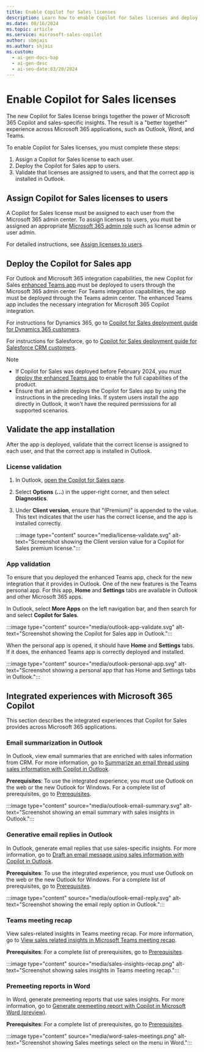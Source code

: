```yaml
---
title: Enable Copilot for Sales licenses
description: Learn how to enable Copilot for Sales licenses and deploy the app to users for enhanced integration with Microsoft 365 applications.
ms.date: 08/16/2024
ms.topic: article
ms.service: microsoft-sales-copilot
author: sbmjais
ms.author: shjais
ms.custom:
  - ai-gen-docs-bap
  - ai-gen-desc
  - ai-seo-date:03/20/2024
---
```


# Enable Copilot for Sales licenses

The new Copilot for Sales license brings together the power of Microsoft 365 Copilot and sales-specific insights. The result is a "better together" experience across Microsoft 365 applications, such as Outlook, Word, and Teams.

To enable Copilot for Sales licenses, you must complete these steps:

1. Assign a Copilot for Sales license to each user.
1. Deploy the Copilot for Sales app to users.
1. Validate that licenses are assigned to users, and that the correct app is installed in Outlook.

## Assign Copilot for Sales licenses to users

A Copilot for Sales license must be assigned to each user from the Microsoft 365 admin center. To assign licenses to users, you must be assigned an appropriate [Microsoft 365 admin role](/microsoft-365/admin/add-users/about-admin-roles?view=o365-worldwide&preserve-view=true#commonly-used-microsoft-365-admin-center-roles) such as license admin or user admin.

For detailed instructions, see [Assign licenses to users](/microsoft-365/admin/manage/assign-licenses-to-users?view=o365-worldwide&preserve-view=true).

## Deploy the Copilot for Sales app

For Outlook and Microsoft 365 integration capabilities, the new Copilot for Sales [enhanced Teams app](whats-new-copilot-sales.md#enhanced-teams-app-support) must be deployed to users through the Microsoft 365 admin center. For Teams integration capabilities, the app must be deployed through the Teams admin center. The enhanced Teams app includes the necessary integration for Microsoft 365 Copilot integration.

For instructions for Dynamics 365, go to [Copilot for Sales deployment guide for Dynamics 365 customers](deploy-viva-sales-d365.md).

For instructions for Salesforce, go to [Copilot for Sales deployment guide for Salesforce CRM customers](deploy-viva-sales-sf.md).

> [!NOTE]
> - If Copilot for Sales was deployed before February 2024, you must [deploy the enhanced Teams app](whats-new-copilot-sales.md#update-existing-sales-copilot-deployments) to enable the full capabilities of the product.
> - Ensure that an admin deploys the Copilot for Sales app by using the instructions in the preceding links. If system users install the app directly in Outlook, it won't have the required permissions for all supported scenarios.

## Validate the app installation

After the app is deployed, validate that the correct license is assigned to each user, and that the correct app is installed in Outlook.

### License validation

1. In Outlook, [open the Copilot for Sales pane](open-app.md#access-copilot-for-sales-in-outlook).
1. Select **Options** (**&hellip;**) in the upper-right corner, and then select **Diagnostics**.
1. Under **Client version**, ensure that "(Premium)" is appended to the value. This text indicates that the user has the correct license, and the app is installed correctly.

    :::image type="content" source="media/license-validate.svg" alt-text="Screenshot showing the Client version value for a Copilot for Sales premium license.":::

### App validation

To ensure that you deployed the enhanced Teams app, check for the new integration that it provides in Outlook. One of the new features is the Teams personal app. For this app, **Home** and **Settings** tabs are available in Outlook and other Microsoft 365 apps.

In Outlook, select **More Apps** on the left navigation bar, and then search for and select **Copilot for Sales**. 

:::image type="content" source="media/outlook-app-validate.svg" alt-text="Screenshot showing the Copilot for Sales app in Outlook.":::

When the personal app is opened, it should have **Home** and **Settings** tabs. If it does, the enhanced Teams app is correctly deployed and installed.

:::image type="content" source="media/outlook-personal-app.svg" alt-text="Screenshot showing a personal app that has Home and Settings tabs in Outlook.":::

## Integrated experiences with Microsoft 365 Copilot

This section describes the integrated experiences that Copilot for Sales provides across Microsoft 365 applications.

### Email summarization in Outlook

In Outlook, view email summaries that are enriched with sales information from CRM. For more information, go to [Summarize an email thread using sales information with Copilot in Outlook](email-summary-premium.md).

**Prerequisites**: To use the integrated experience, you must use Outlook on the web or the new Outlook for Windows. For a complete list of prerequisites, go to [Prerequisites](email-summary-premium.md#prerequisites).

:::image type="content" source="media/outlook-email-summary.svg" alt-text="Screenshot showing an email summary with sales insights in Outlook.":::

### Generative email replies in Outlook

In Outlook, generate email replies that use sales-specific insights. For more information, go to [Draft an email message using sales information with Copilot in Outlook](email-reply-premium.md).

**Prerequisites**: To use the integrated experience, you must use Outlook on the web or the new Outlook for Windows. For a complete list of prerequisites, go to [Prerequisites](email-reply-premium.md#prerequisites).

:::image type="content" source="media/outlook-email-reply.svg" alt-text="Screenshot showing the email reply option in Outlook.":::

### Teams meeting recap

View sales-related insights in Teams meeting recap. For more information, go to [View sales related insights in Microsoft Teams meeting recap](view-meeting-summary-recap.md).

**Prerequisites**: For a complete list of prerequisites, go to [Prerequisites](view-meeting-summary-recap.md#prerequisites).

:::image type="content" source="media/sales-insights-recap.png" alt-text="Screenshot showing sales insights in Teams meeting recap.":::

### Premeeting reports in Word

In Word, generate premeeting reports that use sales insights. For more information, go to [Generate premeeting report with Copilot in Microsoft Word (preview)](meeting-report-word.md).

**Prerequisites**: For a complete list of prerequisites, go to [Prerequisites](meeting-report-word.md#prerequisites).

:::image type="content" source="media/word-sales-meetings.png" alt-text="Screenshot showing Sales meetings select on the menu in Word.":::
